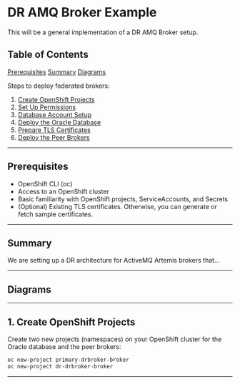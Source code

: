 # DR AMQ Broker Example

This will be a general implementation of a DR AMQ Broker setup.

## Table of Contents

   [Prerequisites](#prerequisites)
   [Summary](#summary)
   [Diagrams](#diagrams)

Steps to deploy federated brokers:

1. [Create OpenShift Projects](#1-create-openshift-projects)  
2. [Set Up Permissions](#2-setup-oracle-permissions)  
3. [Database Account Setup](#3-database-setup)  
4. [Deploy the Oracle Database](#4-deploy-the-oracle-database)   
5. [Prepare TLS Certificates](#5-certs)  
6. [Deploy the Peer Brokers](#6-deploying-the-peer-brokers)    

---

## Prerequisites

- OpenShift CLI (oc)  
- Access to an OpenShift cluster  
- Basic familiarity with OpenShift projects, ServiceAccounts, and Secrets
- (Optional) Existing TLS certificates. Otherwise, you can generate or fetch sample certificates.  

---


## Summary

We are setting up a DR architecture for ActiveMQ Artemis brokers that...

---

## Diagrams



---

## 1. Create OpenShift Projects

Create two new projects (namespaces) on your OpenShift cluster for the Oracle database and the peer brokers:

```bash
oc new-project primary-drbroker-broker
oc new-project dr-drbroker-broker
```

---